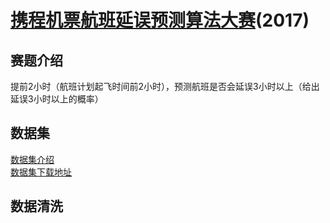 # [携程机票航班延误预测算法大赛](https://www.kesci.com/home/competition/59786712bd66a32dfa703e0a)(2017) 
## 赛题介绍
提前2小时（航班计划起飞时间前2小时），预测航班是否会延误3小时以上（给出延误3小时以上的概率）
## 数据集
[数据集介绍](https://www.kesci.com/home/dataset/59793a5a0d84640e9b2fedd3)  
[数据集下载地址](https://pan.baidu.com/s/1dEPyMGh#list/path=%2F)  
## 数据清洗
